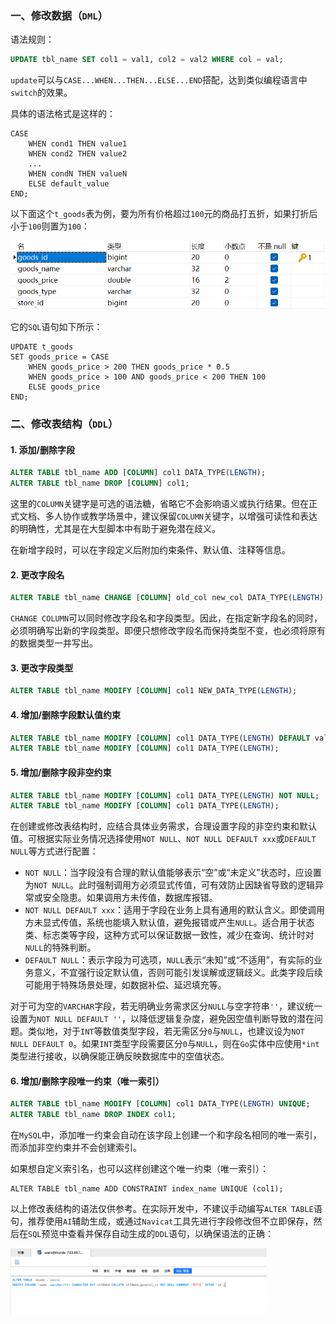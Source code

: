 ### 一、修改数据（`DML`）

语法规则：

~~~ sql
UPDATE tbl_name SET col1 = val1, col2 = val2 WHERE col = val;
~~~

`update`可以与`CASE...WHEN...THEN...ELSE...END`搭配，达到类似编程语言中`switch`的效果。

具体的语法格式是这样的：
~~~ mysql
CASE
    WHEN cond1 THEN value1
    WHEN cond2 THEN value2
    ...
    WHEN condN THEN valueN
    ELSE default_value
END;
~~~
以下面这个`t_goods`表为例，要为所有价格超过`100`元的商品打五折，如果打折后小于`100`则置为`100`：

<img src="image/6b559d791ffd4c1189097970ffa79734.png" alt="商品表字段" style="zoom:67%;" />

它的`SQL`语句如下所示：
~~~ mysql
UPDATE t_goods
SET goods_price = CASE
    WHEN goods_price > 200 THEN goods_price * 0.5
    WHEN goods_price > 100 AND goods_price < 200 THEN 100
    ELSE goods_price
END;
~~~

### 二、修改表结构（`DDL`）

#### 1. 添加/删除字段

~~~ sql
ALTER TABLE tbl_name ADD [COLUMN] col1 DATA_TYPE(LENGTH);
ALTER TABLE tbl_name DROP [COLUMN] col1;
~~~

这里的`COLUMN`关键字是可选的语法糖，省略它不会影响语义或执行结果。但在正式文档、多人协作或教学场景中，建议保留`COLUMN`关键字，以增强可读性和表达的明确性，尤其是在大型脚本中有助于避免潜在歧义。

在新增字段时，可以在字段定义后附加约束条件、默认值、注释等信息。

#### 2. 更改字段名

~~~ sql
ALTER TABLE tbl_name CHANGE [COLUMN] old_col new_col DATA_TYPE(LENGTH);
~~~

`CHANGE COLUMN`可以同时修改字段名和字段类型。因此，在指定新字段名的同时，必须明确写出新的字段类型。即便只想修改字段名而保持类型不变，也必须将原有的数据类型一并写出。

#### 3. 更改字段类型

```sql
ALTER TABLE tbl_name MODIFY [COLUMN] col1 NEW_DATA_TYPE(LENGTH);
```

#### 4. 增加/删除字段默认值约束

~~~ sql
ALTER TABLE tbl_name MODIFY [COLUMN] col1 DATA_TYPE(LENGTH) DEFAULT val;
ALTER TABLE tbl_name MODIFY [COLUMN] col1 DATA_TYPE(LENGTH);
~~~

#### 5. 增加/删除字段非空约束

~~~ sql
ALTER TABLE tbl_name MODIFY [COLUMN] col1 DATA_TYPE(LENGTH) NOT NULL;
ALTER TABLE tbl_name MODIFY [COLUMN] col1 DATA_TYPE(LENGTH);
~~~

在创建或修改表结构时，应结合具体业务需求，合理设置字段的非空约束和默认值。可根据实际业务情况选择使用`NOT NULL`、`NOT NULL DEFAULT xxx`或`DEFAULT NULL`等方式进行配置：

- `NOT NULL`：当字段没有合理的默认值能够表示“空”或“未定义”状态时，应设置为`NOT NULL`。此时强制调用方必须显式传值，可有效防止因缺省导致的逻辑异常或安全隐患。如果调用方未传值，数据库报错。
- `NOT NULL DEFAULT xxx`：适用于字段在业务上具有通用的默认含义。即使调用方未显式传值，系统也能填入默认值，避免报错或产生`NULL`。适合用于状态类、标志类等字段，这种方式可以保证数据一致性，减少在查询、统计时对`NULL`的特殊判断。
- `DEFAULT NULL`：表示字段为可选项，`NULL`表示“未知”或“不适用”，有实际的业务意义，不宜强行设定默认值，否则可能引发误解或逻辑歧义。此类字段后续可能用于特殊场景处理，如数据补偿、延迟填充等。

对于可为空的`VARCHAR`字段，若无明确业务需求区分`NULL`与空字符串`''`，建议统一设置为`NOT NULL DEFAULT ''`，以降低逻辑复杂度，避免因空值判断导致的潜在问题。类似地，对于`INT`等数值类型字段，若无需区分`0`与`NULL`，也建议设为`NOT NULL DEFAULT 0`。如果`INT`类型字段需要区分`0`与`NULL`，则在`Go`实体中应使用`*int`类型进行接收，以确保能正确反映数据库中的空值状态。

#### 6. 增加/删除字段唯一约束（唯一索引）

~~~ sql
ALTER TABLE tbl_name MODIFY [COLUMN] col1 DATA_TYPE(LENGTH) UNIQUE;
ALTER TABLE tbl_name DROP INDEX col1;
~~~

在`MySQL`中，添加唯一约束会自动在该字段上创建一个和字段名相同的唯一索引，而添加非空约束并不会创建索引。

如果想自定义索引名，也可以这样创建这个唯一约束（唯一索引）：

```mysql
ALTER TABLE tbl_name ADD CONSTRAINT index_name UNIQUE (col1);
```

以上修改表结构的语法仅供参考。在实际开发中，不建议手动编写`ALTER TABLE`语句，推荐使用`AI`辅助生成，或通过`Navicat`工具先进行字段修改但不立即保存，然后在`SQL`预览中查看并保存自动生成的`DDL`语句，以确保语法的正确：

<img src="image/image-20250710214554468.png" alt="image-20250710214554468" style="zoom:40%;" />
